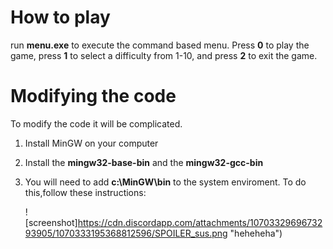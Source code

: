 # How to play
run **menu.exe** to execute the command based menu. Press **0** to play the game, press **1** to select a difficulty from 1-10, and press **2** to exit the game.

# Modifying the code
To modify the code it will be complicated.

1. Install MinGW on your computer
2. Install the **mingw32-base-bin** and the **mingw32-gcc-bin**
3. You will need to add **c:\MinGW\bin** to the system enviroment. To do this,follow these instructions:
    
    ![screenshot]https://cdn.discordapp.com/attachments/1070332969673293905/1070333195368812596/SPOILER_sus.png "heheheha")
